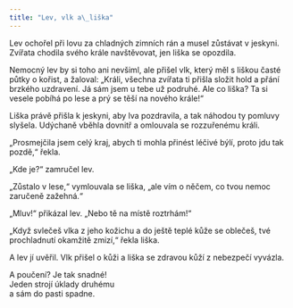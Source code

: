 ```yaml
---
title: "Lev, vlk a\_liška"
---
```


Lev ochořel při lovu za chladných zimních rán a musel zůstávat v jeskyni. Zvířata chodila svého krále navštěvovat, jen liška se opozdila.

Nemocný lev by si toho ani nevšiml, ale přišel vlk, který měl s liškou časté půtky o kořist, a žaloval: „Králi, všechna zvířata ti přišla složit hold a přání brzkého uzdravení. Já sám jsem u tebe už podruhé. Ale co liška? Ta si vesele pobíhá po lese a prý se těší na nového krále!“

Liška právě přišla k jeskyni, aby lva pozdravila, a tak náhodou ty pomluvy slyšela. Udýchaně vběhla dovnitř a omlouvala se roz­zuřenému králi.

„Prosmejčila jsem celý kraj, abych ti mohla přinést léčivé býlí, proto jdu tak pozdě,“ řekla.

„Kde je?“ zamručel lev.

„Zůstalo v lese,“ vymlouvala se liška, „ale vím o něčem, co tvou nemoc zaručeně zažehná.“

„Mluv!“ přikázal lev. „Nebo tě na místě roztrhám!“

„Když svlečeš vlka z jeho kožichu a do ještě teplé kůže se oblečeš, tvé prochladnutí okamžitě zmizí,“ řekla liška.

A lev jí uvěřil. Vlk přišel o kůži a liška se zdravou kůží z nebezpečí vyvázla.

A poučení? Je tak snadné!  
Jeden strojí úklady druhému  
a sám do pasti spadne.
